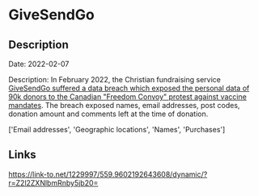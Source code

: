 # GiveSendGo

## Description

Date: 2022-02-07

Description:
In February 2022, the Christian fundraising service <a href="https://techcrunch.com/2022/02/14/freedom-convoy-donor-leak-givesendgo/" target="_blank" rel="noopener">GiveSendGo suffered a data breach which exposed the personal data of 90k donors to the Canadian &quot;Freedom Convoy&quot; protest against vaccine mandates</a>. The breach exposed names, email addresses, post codes, donation amount and comments left at the time of donation.


['Email addresses', 'Geographic locations', 'Names', 'Purchases']

## Links

https://link-to.net/1229997/559.9602192643608/dynamic/?r=Z2l2ZXNlbmRnby5jb20=